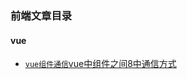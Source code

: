 ### 前端文章目录
<!-- #### css
* [`面试`10个css高频面试题](/webframe/css/1.md)
* [渲染树的形成原理你真的很懂吗?](/webframe/css/render.md)

#### javascript必知必会系列
- [`[数据类型]` 经常被面试官问道的JavaScript数据类型知识你真的懂吗？](/webframe/javascript/datatype.md)
- [`[作用域]`深入理解 JavaScript, 从作用域与作用域链开始](/webframe/javascript/scoped.md)
- [`[闭包]`理解javascript中的闭包](/webframe/javascript/closure.md)
- [`[高阶函数]`高阶函数详解与实战训练](/webframe/javascript/higherFunc.md)
- [`[赋值拷贝]`js中赋值•浅拷贝•深拷贝](/webframe/javascript/copy.md)
- [`[原型链]`原型链这么看好像并不难](/webframe/javascript/prototype.md)
- [`[this]`this关键字](/webframe/javascript/this.md)
- [exports和module.exports的区别](/webframe/javascript/exports.md)


#### es6 es7..
* [`ES6系列`ES6中的类(对比java学习)](/webframe/es6/classInherit.md)
* [`ES6系列`promise](/webframe/es6/promise.md)
* [`ES7系列`async和await讲解](/webframe/es6/async-await.md) -->

#### vue
* [`vue组件通信`vue中组件之间8中通信方式](/webframe/vue/messageWays.md)

<!-- #### 常用软件下载
- teamviewer破解版 远程控制软件(附带破解视频教学) 提取码：7aud[下载](https://pan.baidu.com/s/1O_9hBfqq1vBLkx9E51RrWA) 
- centOS mac版本[下载](https://pan.baidu.com/s/1geK2kF5)
- postman破解版 接口调试工具 提取码：t5e9 [下载](https://pan.baidu.com/s/1FB82YFv6r2eSvj-5O3nczA)
- git win_x64 提取码：v3f1 [下载](https://pan.baidu.com/s/112SCA8KeS2Up6mekDl1uGw) 
- git win_32 提取码：01fk [下载](https://pan.baidu.com/s/1tMG-7agcfELfcbzBIsC2hQ) 
- navicat for mysql10.0.11简体中文破解版 提取码：z59z [下载](https://pan.baidu.com/s/1udENOBe6P_KQ7d8fyMBR6A 
- axureRP 9 破解版 提取码：t7jh [下载](https://pan.baidu.com/s/164DU5VoB8hYxqoT-QQd8Wg)


##### node 各个版本
- [最新发布版本](https://nodejs.org/zh-cn/)
- [长期支持版本](https://nodejs.org/zh-cn/)
- [指定版本](/webframe/tool/node-versions.html)  -->